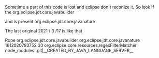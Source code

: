 Sometime a part of this code is lost and eclipse don't reconize it.
So look if the
<buildSpec>
	<buildCommand>
		<name>org.eclipse.jdt.core.javabuilder</name>
		<arguments>
		</arguments>
	</buildCommand>
</buildSpec>

and is présent
<natures>
	<nature>org.eclipse.jdt.core.javanature</nature>
</nature>


The last original 
2021 / 3 /17
is like that

<?xml version="1.0" encoding="UTF-8"?>
<projectDescription>
	<name>Rope</name>
	<comment></comment>
	<projects>
	</projects>
	<buildSpec>
		<buildCommand>
			<name>org.eclipse.jdt.core.javabuilder</name>
			<arguments>
			</arguments>
		</buildCommand>
	</buildSpec>
	<natures>
		<nature>org.eclipse.jdt.core.javanature</nature>
	</natures>
	<filteredResources>
		<filter>
			<id>1612020793752</id>
			<name></name>
			<type>30</type>
			<matcher>
				<id>org.eclipse.core.resources.regexFilterMatcher</id>
				<arguments>node_modules|.git|__CREATED_BY_JAVA_LANGUAGE_SERVER__</arguments>
			</matcher>
		</filter>
	</filteredResources>
</projectDescription>